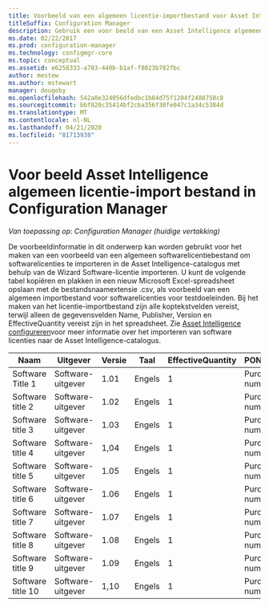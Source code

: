 ```yaml
---
title: Voorbeeld van een algemeen licentie-importbestand voor Asset Intelligence
titleSuffix: Configuration Manager
description: Gebruik een voor beeld van een Asset Intelligence algemeen licentie bestand om software licenties te importeren in Configuration Manager.
ms.date: 02/22/2017
ms.prod: configuration-manager
ms.technology: configmgr-core
ms.topic: conceptual
ms.assetid: e6258333-a783-440b-b1af-f8023b782fbc
author: mestew
ms.author: mstewart
manager: dougeby
ms.openlocfilehash: 542a0e324056dfedbc1b84d75f1204f2488750c8
ms.sourcegitcommit: bbf820c35414bf2cba356f30fe047c1a34c5384d
ms.translationtype: MT
ms.contentlocale: nl-NL
ms.lasthandoff: 04/21/2020
ms.locfileid: "81713938"
---
```

# <a name="example-asset-intelligence-general-license-import-file-in-configuration-manager"></a>Voor beeld Asset Intelligence algemeen licentie-import bestand in Configuration Manager

*Van toepassing op: Configuration Manager (huidige vertakking)*

De voorbeeldinformatie in dit onderwerp kan worden gebruikt voor het maken van een voorbeeld van een algemeen softwarelicentiebestand om softwarelicenties te importeren in de Asset Intelligence-catalogus met behulp van de Wizard Software-licentie importeren. U kunt de volgende tabel kopiëren en plakken in een nieuw Microsoft Excel-spreadsheet opslaan met de bestandsnaamextensie .csv, als voorbeeld van een algemeen importbestand voor softwarelicenties voor testdoeleinden. Bij het maken van het licentie-importbestand zijn alle koptekstvelden vereist, terwijl alleen de gegevensvelden Name, Publisher, Version en EffectiveQuantity vereist zijn in het spreadsheet. Zie [Asset Intelligence configureren](../../../../core/clients/manage/asset-intelligence/configuring-asset-intelligence.md)voor meer informatie over het importeren van software licenties naar de Asset Intelligence-catalogus.  

|Naam|Uitgever|Versie|Taal|EffectiveQuantity|PONumber|ResellerName|DateOfPurchase|SupportPurchased|SupportExpirationDate|Opmerkingen|  
|----------|---------------|-------------|--------------|-----------------------|--------------|------------------|--------------------|----------------------|---------------------------|--------------|  
|Software Title 1|Software-uitgever|1.01|Engels|1|Purchase number|Reseller name|10/10/2010|0|10/10/2012|Opmerking|  
|Software title 2|Software-uitgever|1.02|Engels|1|Purchase number|Reseller name|10/10/2010|0|10/10/2012|Opmerking|  
|Software title 3|Software-uitgever|1.03|Engels|1|Purchase number|Reseller name|10/10/2010|0|10/10/2012|Opmerking|  
|Software title 4|Software-uitgever|1,04|Engels|1|Purchase number|Reseller name|10/10/2010|0|10/10/2012|Opmerking|  
|Software title 5|Software-uitgever|1.05|Engels|1|Purchase number|Reseller name|10/10/2010|0|10/10/2012|Opmerking|  
|Software title 6|Software-uitgever|1.06|Engels|1|Purchase number|Reseller name|10/10/2010|0|10/10/2012|Opmerking|  
|Software title 7|Software-uitgever|1.07|Engels|1|Purchase number|Reseller name|10/10/2010|0|10/10/2012|Opmerking|  
|Software title 8|Software-uitgever|1.08|Engels|1|Purchase number|Reseller name|10/10/2010|0|10/10/2012|Opmerking|  
|Software title 9|Software-uitgever|1.09|Engels|1|Purchase number|Reseller name|10/10/2010|0|10/10/2012|Opmerking|  
|Software title 10|Software-uitgever|1,10|Engels|1|Purchase number|Reseller name|10/10/2010|0|10/10/2012|Opmerking|  
